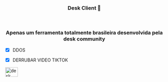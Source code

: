 <h3 align="center">Desk Client 🐍 </h3>


ㅤ
<h3 align="center">Apenas um ferramenta totalmente brasileira desenvolvida pela desk community</h3>

- [x] DDOS
- [x] DERRUBAR VIDEO TIKTOK



<a href="https://discord.gg/desk" target="blank"><img align="center" src="https://raw.githubusercontent.com/rahuldkjain/github-profile-readme-generator/master/src/images/icons/Social/discord.svg" alt="desk" height="30" width="40" /></a>
</p>
